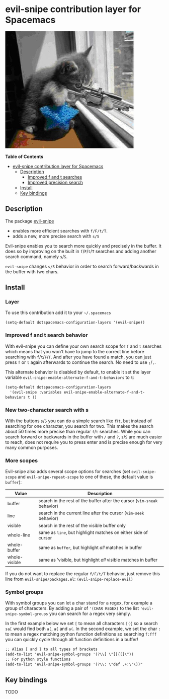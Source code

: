 # evil-snipe contribution layer for Spacemacs

![logo](img/Cat_With_Rifle.jpg)

<!-- markdown-toc start - Don't edit this section. Run M-x markdown-toc/generate-toc again -->
**Table of Contents**

- [evil-snipe contribution layer for Spacemacs](#evil-snipe-contribution-layer-for-spacemacs)
    - [Description](#description)
        - [Improved f and t searches](#improved-f-and-t-searches)
        - [Improved precision search](#improved-precision-search)
    - [Install](#install)
    - [Key bindings](#key-bindings)

<!-- markdown-toc end -->

## Description
The package [evil-snipe](https://github.com/hlissner/evil-snipe)
- enables more efficient searches with `f/F/t/T`.
- adds a new, more precise search with `s/S`

Evil-snipe enables you to search more quickly and precisely in the buffer.
It does so by improving on the built in `f`/`F`/`t`/`T` searches and adding another search command, namely
`s`/`S`.

`evil-snipe` changes `s/S` behavior in order to search forward/backwards in the
buffer with two chars.

## Install

### Layer

To use this contribution add it to your `~/.spacemacs`

```elisp
(setq-default dotspacemacs-configuration-layers '(evil-snipe))
```

### Improved f and t search behavior

With evil-snipe you can define your own search scope for `f` and `t` searches which means that you won't have to jump to the correct line
before searching with `f`/`t`/`F`/`T`. And after you have found a match, you can just press `f` or `t` again afterwards to continue the search. No need to use `;`/`,`.


This alternate behavior is disabled by default, to enable it set the
layer variable `evil-snipe-enable-alternate-f-and-t-behaviors` to `t`:

```elisp
(setq-default dotspacemacs-configuration-layers
  '(evil-snipe :variables evil-snipe-enable-alternate-f-and-t-behaviors t ))
```

### New two-character search with s

With the buttons `s`/`S` you can do a simple search like `f`/`t`, but instead of searching for one character, you search for two. This makes the search about 50 times more precise than regular `f`/`t` searches. While you can search forward or backwards in the buffer with `/` and `?`, `s`/`S` are much easier to reach, does not require you to press enter and is precise enough for very many common purposes.

### More scopes

Evil-snipe also adds several scope options for searches (set
`evil-snipe-scope` and `evil-snipe-repeat-scope` to one of these, the default
value is `buffer`):

Value            | Description
-----------------|------------------------------------------------------------
buffer           | search in the rest of the buffer after the cursor (`vim-sneak` behavior)
line             | search in the current line after the cursor (`vim-seek` behavior)
visible          | search in the rest of the visible buffer only
whole-line       | same as `line`, but highlight matches on either side of cursor
whole-buffer     | same as `buffer`, but highlight *all* matches in buffer
whole-visible    | same as 'visible, but highlight *all* visible matches in buffer

If you do not want to replace the regular `f/F/t/T` behavior, just
remove this line from `evil-snipe/packages.el`:
`(evil-snipe-replace-evil)`

### Symbol groups

With symbol groups you can let a char stand for a regex, for example a group of characters.
By adding a pair of `'(CHAR REGEX)` to the list `'evil-snipe-symbol-groups` you can search for a regex very simply.

In the first example below we set `[` to mean all characters `[({` so a search `sa[` would find both `a[`, `a{` and `a(`.
In the second example, we set the char `:` to mean a regex matching python function definitions so searching `f:fff` you can quickly cycle through all function definitions in a buffer!

```elisp
;; Alias [ and ] to all types of brackets
(add-to-list 'evil-snipe-symbol-groups '(?\\[ \"[[{(]\"))
;; For python style functions
(add-to-list 'evil-snipe-symbol-groups '(?\\: \"def .+:\"\))"
```

## Key bindings

TODO
